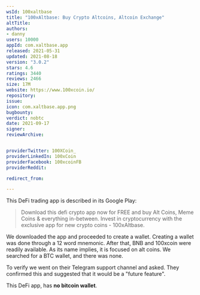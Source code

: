 ```yaml
---
wsId: 100xaltbase
title: "100xAltbase: Buy Crypto Altcoins, Altcoin Exchange"
altTitle: 
authors:
- danny
users: 10000
appId: com.xaltbase.app
released: 2021-05-31
updated: 2021-08-18
version: "3.0.2"
stars: 4.6
ratings: 3440
reviews: 2466
size: 17M
website: https://www.100xcoin.io/
repository: 
issue: 
icon: com.xaltbase.app.png
bugbounty: 
verdict: nobtc
date: 2021-09-17
signer: 
reviewArchive:


providerTwitter: 100XCoin_
providerLinkedIn: 100xCoin
providerFacebook: 100xcoinFB
providerReddit: 

redirect_from:

---
```



This DeFi trading app is described in its Google Play:

> Download this defi crypto app now for FREE and buy Alt Coins, Meme Coins & everything in-between. Invest in cryptocurrency with the exclusive app for new crypto coins - 100xAltbase.

We downloaded the app and proceeded to create a wallet. Creating a wallet was done through a 12 word mnemonic. After that, BNB and 100xcoin were readily available. As its name implies, it is focused on alt coins. We searched for a BTC wallet, and there was none. 

To verify we went on their Telegram support channel and asked. They confirmed this and suggested that it would be a "future feature".

This DeFi app, has **no bitcoin wallet**. 
